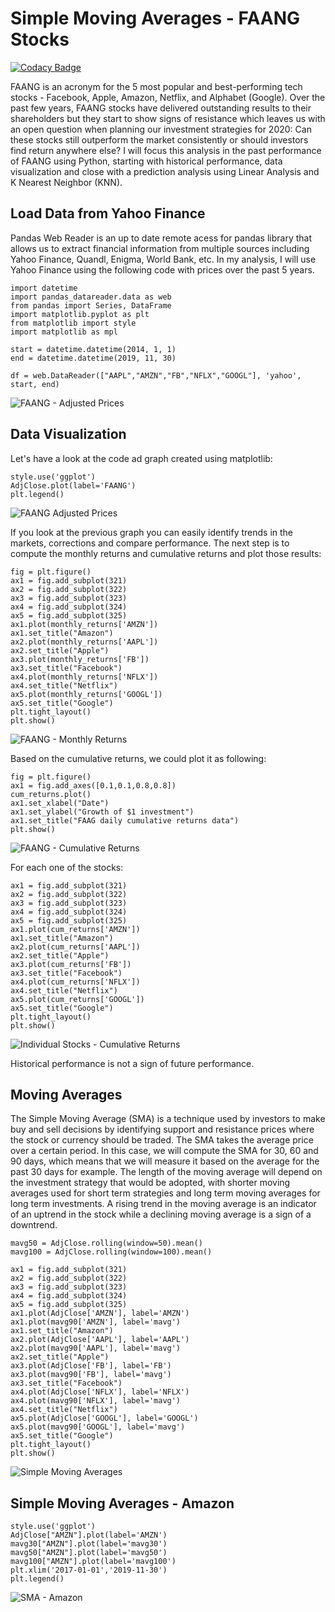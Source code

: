 # Simple Moving Averages - FAANG Stocks

<!Add Codacy Badge!>

[![Codacy Badge](https://api.codacy.com/project/badge/Grade/a0d3d04c572542e484f8ee9ee99e0467)](https://www.codacy.com/manual/tmcbrigido/faang-stock?utm_source=github.com&amp;utm_medium=referral&amp;utm_content=tmcbrigido/faang-stock&amp;utm_campaign=Badge_Grade)

FAANG is an acronym for the 5 most popular and best-performing tech stocks - Facebook, Apple, Amazon, Netflix, and Alphabet (Google). Over the past few years, FAANG stocks have delivered outstanding results to their shareholders but they start to show signs of resistance which leaves us with an open question when planning our investment strategies for 2020: Can these stocks still outperform the market consistently or should investors find return anywhere else?  I will focus this analysis in the past performance of FAANG using Python, starting with historical performance, data visualization and close with a prediction analysis using Linear Analysis and K Nearest Neighbor (KNN).

## Load Data from Yahoo Finance

Pandas Web Reader is an up to date remote acess for pandas library that allows us to extract financial information from multiple sources including Yahoo Finance, Quandl, Enigma, World Bank, etc. In my analysis, I will use Yahoo Finance using the following code with prices over the past 5 years.

```import pandas as pd
import datetime
import pandas_datareader.data as web
from pandas import Series, DataFrame
import matplotlib.pyplot as plt
from matplotlib import style
import matplotlib as mpl

start = datetime.datetime(2014, 1, 1)
end = datetime.datetime(2019, 11, 30)

df = web.DataReader(["AAPL","AMZN","FB","NFLX","GOOGL"], 'yahoo', start, end)
```

![FAANG - Adjusted Prices](/images/AdjClose.png)

## Data Visualization

Let's have a look at the code ad graph created using matplotlib:

``` mpl.rc('figure', figsize=(8, 8))
style.use('ggplot')
AdjClose.plot(label='FAANG')
plt.legend()
```

![FAANG Adjusted Prices](/images/stock_plot.png)

If you look at the previous graph you can easily identify trends in the markets, corrections and compare performance. The next step is to compute the monthly returns and cumulative returns and plot those results:

```monthly_returns = AdjClose.resample('M').ffill().pct_change()
fig = plt.figure()
ax1 = fig.add_subplot(321)
ax2 = fig.add_subplot(322)
ax3 = fig.add_subplot(323)
ax4 = fig.add_subplot(324)
ax5 = fig.add_subplot(325)
ax1.plot(monthly_returns['AMZN'])
ax1.set_title("Amazon")
ax2.plot(monthly_returns['AAPL'])
ax2.set_title("Apple")
ax3.plot(monthly_returns['FB'])
ax3.set_title("Facebook")
ax4.plot(monthly_returns['NFLX'])
ax4.set_title("Netflix")
ax5.plot(monthly_returns['GOOGL'])
ax5.set_title("Google")
plt.tight_layout()
plt.show()
```

![FAANG - Monthly Returns](/images/monthly_plot.png)

Based on the cumulative returns, we could plot it as following:

```cum_returns = (monthly_returns + 1).cumprod()
fig = plt.figure()
ax1 = fig.add_axes([0.1,0.1,0.8,0.8])
cum_returns.plot()
ax1.set_xlabel("Date")
ax1.set_ylabel("Growth of $1 investment")
ax1.set_title("FAAG daily cumulative returns data")
plt.show()
```

![FAANG - Cumulative Returns](/images/cumulative_returns.png)

For each one of the stocks:

```fig = plt.figure()
ax1 = fig.add_subplot(321)
ax2 = fig.add_subplot(322)
ax3 = fig.add_subplot(323)
ax4 = fig.add_subplot(324)
ax5 = fig.add_subplot(325)
ax1.plot(cum_returns['AMZN'])
ax1.set_title("Amazon")
ax2.plot(cum_returns['AAPL'])
ax2.set_title("Apple")
ax3.plot(cum_returns['FB'])
ax3.set_title("Facebook")
ax4.plot(cum_returns['NFLX'])
ax4.set_title("Netflix")
ax5.plot(cum_returns['GOOGL'])
ax5.set_title("Google")
plt.tight_layout()
plt.show()
```

![Individual Stocks - Cumulative Returns](/images/cumulative_individual.png)

Historical performance is not a sign of future performance.

## Moving Averages

The Simple Moving Average (SMA) is a technique used by investors to make buy and sell decisions by identifying support and resistance prices where the stock or currency should be traded. The SMA takes the average price over a certain period. In this case, we will compute the SMA for 30, 60 and 90 days, which means that we will measure it based on the average for the past 30 days for example.  The length of the moving average will depend on the investment strategy that would be adopted, with shorter moving averages used for short term strategies and long term moving averages for long term investments.  A rising trend in the moving average is an indicator of an uptrend in the stock while a declining moving average is a sign of a downtrend.

```mavg30 = AdjClose.rolling(window=30).mean()
mavg50 = AdjClose.rolling(window=50).mean()
mavg100 = AdjClose.rolling(window=100).mean()
```

```fig = plt.figure()
ax1 = fig.add_subplot(321)
ax2 = fig.add_subplot(322)
ax3 = fig.add_subplot(323)
ax4 = fig.add_subplot(324)
ax5 = fig.add_subplot(325)
ax1.plot(AdjClose['AMZN'], label='AMZN')
ax1.plot(mavg90['AMZN'], label='mavg')
ax1.set_title("Amazon")
ax2.plot(AdjClose['AAPL'], label='AAPL')
ax2.plot(mavg90['AAPL'], label='mavg')
ax2.set_title("Apple")
ax3.plot(AdjClose['FB'], label='FB')
ax3.plot(mavg90['FB'], label='mavg')
ax3.set_title("Facebook")
ax4.plot(AdjClose['NFLX'], label='NFLX')
ax4.plot(mavg90['NFLX'], label='mavg')
ax4.set_title("Netflix")
ax5.plot(AdjClose['GOOGL'], label='GOOGL')
ax5.plot(mavg90['GOOGL'], label='mavg')
ax5.set_title("Google")
plt.tight_layout()
plt.show()
```

![Simple Moving Averages](/images/moving.png)

## Simple Moving Averages - Amazon

```mpl.rc('figure', figsize=(8, 7))
style.use('ggplot')
AdjClose["AMZN"].plot(label='AMZN')
mavg30["AMZN"].plot(label='mavg30')
mavg50["AMZN"].plot(label='mavg50')
mavg100["AMZN"].plot(label='mavg100')
plt.xlim('2017-01-01','2019-11-30')
plt.legend()
```

![SMA - Amazon](/images/sam_amazon.png)
